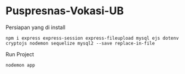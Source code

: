 # Puspresnas-Vokasi-UB

Persiapan yang di install
```
npm i express express-session express-fileupload mysql ejs dotenv cryptojs nodemon sequelize mysql2 --save replace-in-file
```

Run Project 
```
nodemon app
``` 
